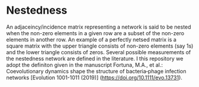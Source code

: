 # Nestedness 


An adjaceincy/incidence matrix representing a network is said to be nested when the non-zero elements in a given row are a subset of the non-zero elements in another row. An example of a perfectly netsed matrix is a square matrix with the upper triangle consists of non-zero elements (say 1s) and the lower triangle consists of zeros. Several possible measurements of the nestedness network are defined in the literature.  I this repository we adopt the definiton given in the manuscript Fortuna, M.A., et al.: Coevolutionary dynamics shape the structure of bacteria‐phage infection networks [Evolution 1001-1011 (2019)] (https://doi.org/10.1111/evo.13731).

